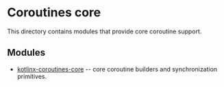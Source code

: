 # Coroutines core 

This directory contains modules that provide core coroutine support.

## Modules

* [kotlinx-coroutines-core](kotlinx-coroutines-core/README.md) -- core coroutine builders and synchronization primitives. 

